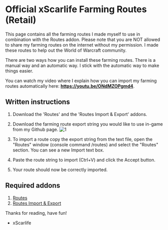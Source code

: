# Official xScarlife Farming Routes (Retail)

This page contains all the farming routes I made myself to use in combination with the Routes addon. Please note that you are NOT allowed to share my farming routes on the internet without my permission. I made these routes to help out the World of Warcraft community.

There are two ways how you can install these farming routes. There is a manual way and an automatic way. I stick with the automatic way to make things easier.

You can watch my video where I explain how you can import my farming routes automatically here: **https://youtu.be/ONdMZOPgmd4**.


## Written instructions
1) Download the 'Routes' and the 'Routes Import & Export' addons.
2) Download the farming route export string you would like to use in-game from my Github page.
![1](https://user-images.githubusercontent.com/24465574/185458308-5ab2281c-d84f-465e-9b62-68cddfdf1bcf.png)



3) To import a route copy the export string from the text file, open the "Routes" window (console command /routes) and select the "Routes" section. You can see a new Import text box. 
4) Paste the route string to import (Ctrl+V) and click the Accept button. 
5) Your route should now be correctly imported.

## Required addons
1) [Routes](https://www.curseforge.com/wow/addons/routes)
2) [Routes Import & Export](https://www.curseforge.com/wow/addons/routes-import-export)

Thanks for reading, have fun!

- xScarlife
